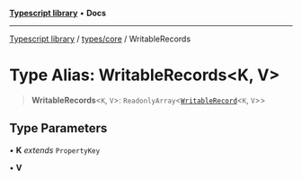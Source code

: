 [**Typescript library**](../../../index.md) • **Docs**

***

[Typescript library](../../../modules.md) / [types/core](../index.md) / WritableRecords

# Type Alias: WritableRecords\<K, V\>

> **WritableRecords**\<`K`, `V`\>: `ReadonlyArray`\<[`WritableRecord`](WritableRecord.md)\<`K`, `V`\>\>

## Type Parameters

• **K** *extends* `PropertyKey`

• **V**
